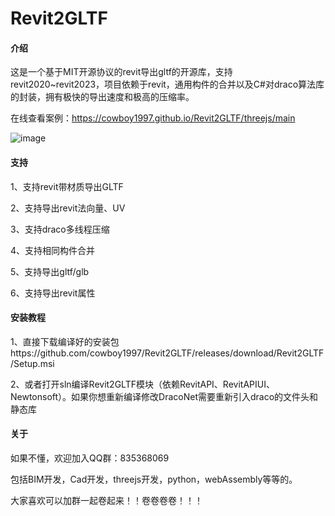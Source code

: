 # Revit2GLTF

#### 介绍

这是一个基于MIT开源协议的revit导出gltf的开源库，支持revit2020~revit2023，项目依赖于revit，通用构件的合并以及C#对draco算法库的封装，拥有极快的导出速度和极高的压缩率。

在线查看案例：https://cowboy1997.github.io/Revit2GLTF/threejs/main

![image](https://github.com/cowboy1997/Revit2GLTF/blob/main/test.png)



#### 支持

1、支持revit带材质导出GLTF

2、支持导出revit法向量、UV

3、支持draco多线程压缩

4、支持相同构件合并

5、支持导出gltf/glb

6、支持导出revit属性

#### 安装教程

1、直接下载编译好的安装包https://github.com/cowboy1997/Revit2GLTF/releases/download/Revit2GLTF/Setup.msi

2、或者打开sln编译Revit2GLTF模块（依赖RevitAPI、RevitAPIUI、Newtonsoft）。如果你想重新编译修改DracoNet需要重新引入draco的文件头和静态库

#### 关于

如果不懂，欢迎加入QQ群：835368069

包括BIM开发，Cad开发，threejs开发，python，webAssembly等等的。

大家喜欢可以加群一起卷起来！！卷卷卷卷！！！
